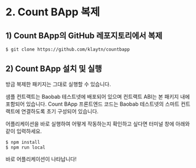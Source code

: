 # 2. Count BApp 복제

## 1\) Count BApp의 GitHub 레포지토리에서 복제

```text
$ git clone https://github.com/klaytn/countbapp
```

## 2\) Count BApp 설치 및 실행

방금 복제한 패키지는 그대로 실행할 수 있습니다.

샘플 컨트랙트는 Baobab 테스트넷에 배포되어 있으며 컨트랙트 ABI는 본 패키지 내에 포함되어 있습니다. Count BApp 프론트엔드 코드는 Baobab 테스트넷의 스마트 컨트랙트에 연결하도록 초기 구성되어 있습니다.

어플리케이션을 바로 실행하여 어떻게 작동하는지 확인하고 싶다면 터미널 창에 아래와 같이 입력하세요.

```text
$ npm install
$ npm run local
```

바로 어플리케이션이 나타납니다!

